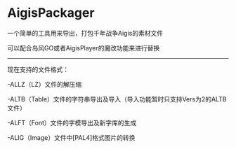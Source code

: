 # AigisPackager
一个简单的工具用来导出，打包千年战争Aigis的素材文件

可以配合岛风GO或者AigisPlayer的魔改功能来进行替换

---

现在支持的文件格式：

-ALLZ（LZ）文件的解压缩

-ALTB（Table）文件的字符串导出及导入（导入功能暂时只支持Vers为2的ALTB文件）

-ALFT（Font）文件的字模导出及新字库的生成

-ALIG（Image）文件中[PAL4]格式图片的转换
